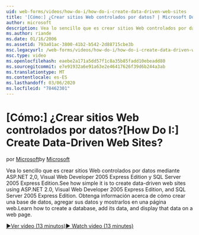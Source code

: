 ```yaml
---
uid: web-forms/videos/how-do-i/how-do-i-create-data-driven-web-sites
title: '[Cómo:] ¿Crear sitios Web controlados por datos? | Microsoft Docs'
author: microsoft
description: Vea lo sencillo que es crear sitios Web controlados por datos mediante ASP.NET 2,0, Visual Web Developer 2005 Express Edition y SQL Server 2005 Express Edition. Aprender...
ms.author: riande
ms.date: 01/16/2006
ms.assetid: 793a01ac-3800-41b2-b542-2d88715cbe3b
msc.legacyurl: /web-forms/videos/how-do-i/how-do-i-create-data-driven-web-sites
msc.type: video
ms.openlocfilehash: eaebe2a171a5dd57f1c8a35b85fadd10ebeadd80
ms.sourcegitcommit: e7e91932a6e91a63e2e46417626f39d6b244a3ab
ms.translationtype: MT
ms.contentlocale: es-ES
ms.lasthandoff: 03/06/2020
ms.locfileid: "78462301"
---
```

# <a name="how-do-i-create-data-driven-web-sites"></a><span data-ttu-id="76479-105">[Cómo:] ¿Crear sitios Web controlados por datos?</span><span class="sxs-lookup"><span data-stu-id="76479-105">[How Do I:] Create Data-Driven Web Sites?</span></span>

<span data-ttu-id="76479-106">por [Microsoft](https://github.com/microsoft)</span><span class="sxs-lookup"><span data-stu-id="76479-106">by [Microsoft](https://github.com/microsoft)</span></span>

<span data-ttu-id="76479-107">Vea lo sencillo que es crear sitios Web controlados por datos mediante ASP.NET 2,0, Visual Web Developer 2005 Express Edition y SQL Server 2005 Express Edition.</span><span class="sxs-lookup"><span data-stu-id="76479-107">See how simple it is to create data-driven web sites using ASP.NET 2.0, Visual Web Developer 2005 Express Edition, and SQL Server 2005 Express Edition.</span></span> <span data-ttu-id="76479-108">Obtenga información acerca de cómo crear una base de datos, agregar sus datos y mostrarlos en una página web.</span><span class="sxs-lookup"><span data-stu-id="76479-108">Learn how to create a database, add its data, and display that data on a web page.</span></span>

[<span data-ttu-id="76479-109">&#9654;Ver vídeo (13 minutos)</span><span class="sxs-lookup"><span data-stu-id="76479-109">&#9654; Watch video (13 minutes)</span></span>](https://channel9.msdn.com/Blogs/ASP-NET-Site-Videos/how-do-i-create-data-driven-web-sites)
